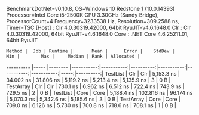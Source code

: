 
BenchmarkDotNet=v0.10.8, OS=Windows 10 Redstone 1 (10.0.14393)
Processor=Intel Core i5-2500K CPU 3.30GHz (Sandy Bridge), ProcessorCount=4
Frequency=3233538 Hz, Resolution=309.2588 ns, Timer=TSC
  [Host] : Clr 4.0.30319.42000, 64bit RyuJIT-v4.6.1648.0
  Clr    : Clr 4.0.30319.42000, 64bit RyuJIT-v4.6.1648.0
  Core   : .NET Core 4.6.25211.01, 64bit RyuJIT


    Method |  Job | Runtime |       Mean |      Error |    StdDev |        Min |        Max |     Median | Rank | Allocated |
---------- |----- |-------- |-----------:|-----------:|----------:|-----------:|-----------:|-----------:|-----:|----------:|
  TestList |  Clr |     Clr | 5,153.3 ns |  34.002 ns | 31.806 ns | 5,119.2 ns | 5,213.4 ns | 5,135.9 ns |    3 |       0 B |
 TestArray |  Clr |     Clr |   730.1 ns |   6.962 ns |  6.512 ns |   722.4 ns |   743.9 ns |   729.5 ns |    2 |       0 B |
  TestList | Core |    Core | 5,188.4 ns | 102.816 ns | 96.174 ns | 5,070.3 ns | 5,342.6 ns | 5,185.6 ns |    3 |       0 B |
 TestArray | Core |    Core |   709.0 ns |   6.126 ns |  5.730 ns |   700.8 ns |   718.6 ns |   708.1 ns |    1 |       0 B |
